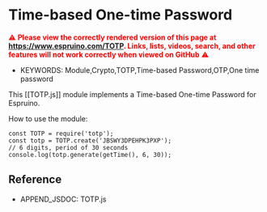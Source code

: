 <!--- Copyright (c) 2020 Gordon Williams. See the file LICENSE for copying permission. -->
Time-based One-time Password
============================

<span style="color:red">:warning: **Please view the correctly rendered version of this page at https://www.espruino.com/TOTP. Links, lists, videos, search, and other features will not work correctly when viewed on GitHub** :warning:</span>

* KEYWORDS: Module,Crypto,TOTP,Time-based Password,OTP,One time password

This [[TOTP.js]] module implements a Time-based One-time Password for Espruino.


How to use the module:

```
const TOTP = require('totp');
const totp = TOTP.create('JBSWY3DPEHPK3PXP');
// 6 digits, period of 30 seconds
console.log(totp.generate(getTime(), 6, 30));
```

Reference
--------------

* APPEND_JSDOC: TOTP.js
